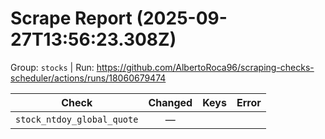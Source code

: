 # Scrape Report (2025-09-27T13:56:23.308Z)

Group: `stocks`  |  Run: https://github.com/AlbertoRoca96/scraping-checks-scheduler/actions/runs/18060679474

| Check | Changed | Keys | Error |
|---|:---:|:--|:--|
| `stock_ntdoy_global_quote` | — |  |  |
